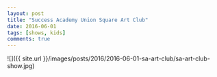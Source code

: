 ```yaml
---
layout: post
title: "Success Academy Union Square Art Club"
date: 2016-06-01
tags: [shows, kids]
comments: true
---
```

![]({{ site.url }}/images/posts/2016/2016-06-01-sa-art-club/sa-art-club-show.jpg)

